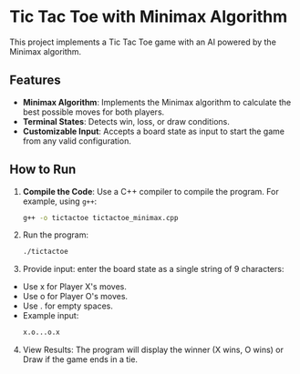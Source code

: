 # Tic Tac Toe with Minimax Algorithm

This project implements a Tic Tac Toe game with an AI powered by the Minimax algorithm.

## Features

- **Minimax Algorithm**: Implements the Minimax algorithm to calculate the best possible moves for both players.
- **Terminal States**: Detects win, loss, or draw conditions.
- **Customizable Input**: Accepts a board state as input to start the game from any valid configuration.

## How to Run

1. **Compile the Code**:
   Use a C++ compiler to compile the program. For example, using `g++`:
   ```bash
   g++ -o tictactoe tictactoe_minimax.cpp
2. Run the program:
    ```bash
    ./tictactoe
3. Provide input: enter the board state as a single string of 9 characters:
- Use x for Player X's moves.
- Use o for Player O's moves.
- Use . for empty spaces.
- Example input:
    ```bash
    x.o...o.x
    ```
4. View Results: The program will display the winner (X wins, O wins) or Draw if the game ends in a tie.